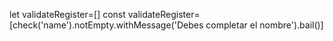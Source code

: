 let validateRegister=[]
const validateRegister=[check('name').notEmpty.withMessage('Debes completar el nombre').bail()]

